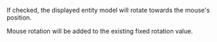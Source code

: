 If checked, the displayed entity model will rotate towards the mouse's position.

Mouse rotation will be added to the existing fixed rotation value.